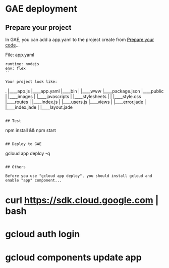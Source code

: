 # GAE deployment

## Prepare your project

In GAE, you can add a app.yaml to the project create from [Prepare your code](README.md)...

File: app.yaml

```
runtime: nodejs
env: flex
``

Your project look like:

```
.
|____app.js
|____app.yaml
|____bin
| |____www
|____package.json
|____public
| |____images
| |____javascripts
| |____stylesheets
| | |____style.css
|____routes
| |____index.js
| |____users.js
|____views
| |____error.jade
| |____index.jade
| |____layout.jade
```

## Test

```
npm install && npm start
```

## Deploy to GAE

```
gcloud app deploy -q
```

## Others

Before you use "gcloud app deploy", you should install gcloud and enable "app" component...

```
# curl https://sdk.cloud.google.com | bash
# gcloud auth login
# gcloud components update app
```





